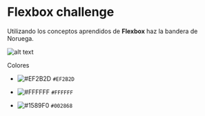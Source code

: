 
# Flexbox challenge

Utilizando los conceptos aprendidos de **Flexbox** haz la bandera de Noruega.

![alt text](https://upload.wikimedia.org/wikipedia/commons/d/d9/Flag_of_Norway.svg)

Colores

- ![#EF2B2D](https://placehold.it/15/EF2B2D/000000?text=+) `#EF2B2D`

- ![#FFFFFF](https://placehold.it/15/FFFFFF/000000?text=+) `#FFFFFF`

- ![#1589F0](https://placehold.it/15/002868/000000?text=+) `#002868`
